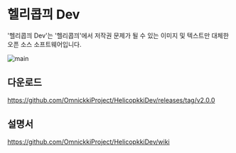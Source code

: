 # 헬리콥끠 Dev
'헬리콥끠 Dev'는 '헬리콥끠'에서 저작권 문제가 될 수 있는 이미지 및 텍스트만 대체한 오픈 소스 소프트웨어입니다.  
  
![main](https://user-images.githubusercontent.com/105589075/171989034-f17c04f0-6525-4160-812e-344d2dd32de5.png)
## 다운로드
https://github.com/OmnickkiProject/HelicopkkiDev/releases/tag/v2.0.0

## 설명서
https://github.com/OmnickkiProject/HelicopkkiDev/wiki

